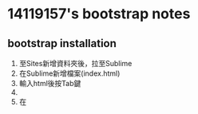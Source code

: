 # 14119157's bootstrap notes
## bootstrap installation
1. 至Sites新增資料夾後，拉至Sublime
2. 在Sublime新增檔案(index.html)
3. 輸入html後按Tab鍵
4. <html lang="utf-8">
5. 在<title>下行輸入link後按Tab鍵
6. 下載bootstrap，將css、fonts、js資料夾拉剛新增的資料夾
7. 至link那行後面打"css/bootstrap.css"
8. <body></body>間打<h1>、<p>、<h2>、<p>、<button>、<button>、<h3>、<p>
9. 開始輸入文字
10. 在下面</body>上行打<script src="js/bootstrap.js">
11. 至css bootstra
    >Getting strat >右邊Basic template
12. 複製<!-- jQuery (necessary for Bootstrap's JavaScript plugins) -->
    <script src="https://ajax.googleapis.com/ajax/libs/jquery/1.11.2/jquery.min.js">
13. 
